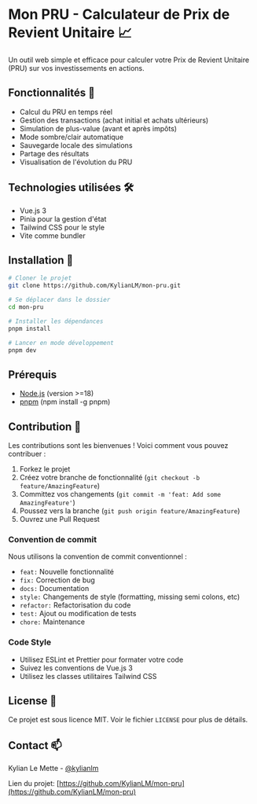 # Mon PRU - Calculateur de Prix de Revient Unitaire 📈

Un outil web simple et efficace pour calculer votre Prix de Revient Unitaire (PRU) sur vos investissements en actions.

## Fonctionnalités 🎯

- Calcul du PRU en temps réel
- Gestion des transactions (achat initial et achats ultérieurs)
- Simulation de plus-value (avant et après impôts)
- Mode sombre/clair automatique
- Sauvegarde locale des simulations
- Partage des résultats
- Visualisation de l'évolution du PRU

## Technologies utilisées 🛠

- Vue.js 3
- Pinia pour la gestion d'état
- Tailwind CSS pour le style
- Vite comme bundler

## Installation 🚀

```bash
# Cloner le projet
git clone https://github.com/KylianLM/mon-pru.git

# Se déplacer dans le dossier
cd mon-pru

# Installer les dépendances
pnpm install

# Lancer en mode développement
pnpm dev
```

## Prérequis

- [Node.js](https://nodejs.org/) (version >=18)
- [pnpm](https://pnpm.io/installation) (npm install -g pnpm)

## Contribution 🤝

Les contributions sont les bienvenues ! Voici comment vous pouvez contribuer :

1. Forkez le projet
2. Créez votre branche de fonctionnalité (`git checkout -b feature/AmazingFeature`)
3. Committez vos changements (`git commit -m 'feat: Add some AmazingFeature'`)
4. Poussez vers la branche (`git push origin feature/AmazingFeature`)
5. Ouvrez une Pull Request

### Convention de commit

Nous utilisons la convention de commit conventionnel :

- `feat:` Nouvelle fonctionnalité
- `fix:` Correction de bug
- `docs:` Documentation
- `style:` Changements de style (formatting, missing semi colons, etc)
- `refactor:` Refactorisation du code
- `test:` Ajout ou modification de tests
- `chore:` Maintenance

### Code Style

- Utilisez ESLint et Prettier pour formater votre code
- Suivez les conventions de Vue.js 3
- Utilisez les classes utilitaires Tailwind CSS

## License 📝

Ce projet est sous licence MIT. Voir le fichier `LICENSE` pour plus de détails.

## Contact 📫

Kylian Le Mette - [@kylianlm](https://bsky.app/profile/kylianlm.bsky.social)

Lien du projet: [https://github.com/KylianLM/mon-pru](https://github.com/KylianLM/mon-pru)